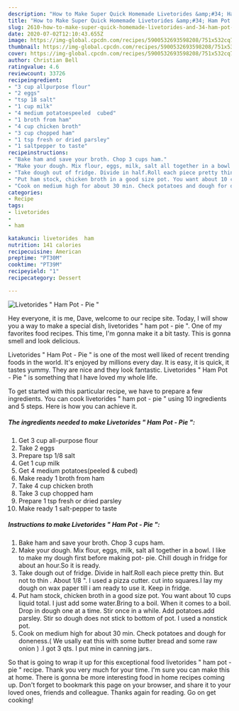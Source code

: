 ```yaml
---
description: "How to Make Super Quick Homemade Livetorides &amp;#34; Ham Pot - Pie &amp;#34;"
title: "How to Make Super Quick Homemade Livetorides &amp;#34; Ham Pot - Pie &amp;#34;"
slug: 2610-how-to-make-super-quick-homemade-livetorides-and-34-ham-pot-pie-and-34
date: 2020-07-02T12:10:43.655Z
image: https://img-global.cpcdn.com/recipes/5900532693598208/751x532cq70/livetorides-ham-pot-pie-recipe-main-photo.jpg
thumbnail: https://img-global.cpcdn.com/recipes/5900532693598208/751x532cq70/livetorides-ham-pot-pie-recipe-main-photo.jpg
cover: https://img-global.cpcdn.com/recipes/5900532693598208/751x532cq70/livetorides-ham-pot-pie-recipe-main-photo.jpg
author: Christian Bell
ratingvalue: 4.6
reviewcount: 33726
recipeingredient:
- "3 cup allpurpose flour"
- "2 eggs"
- "tsp 18 salt"
- "1 cup milk"
- "4 medium potatoespeeled  cubed"
- "1 broth from ham"
- "4 cup chicken broth"
- "3 cup chopped ham"
- "1 tsp fresh or dried parsley"
- "1 saltpepper to taste"
recipeinstructions:
- "Bake ham and save your broth. Chop 3 cups ham."
- "Make your dough. Mix flour, eggs, milk, salt all together in a bowl. I like to make my dough  first before making pot- pie. Chill dough in fridge for about an hour.So it is ready."
- "Take dough out of fridge. Divide in half.Roll each piece pretty thin. But not to thin . About 1/8 &#34;. I used a pizza cutter. cut into squares.I lay my dough on wax paper till i am ready to use it. Keep in fridge."
- "Put ham stock, chicken broth in a good size pot. You want about 10 cups liquid total. I just add some water.Bring to a boil. When it comes to a boil. Drop in dough one at a time. Stir once in a while. Add potatoes.add parsley. Stir so dough does not stick to bottom of pot. I used a nonstick pot."
- "Cook on medium high for about 30 min. Check potatoes and dough for doneness.( We usally eat this with some butter bread and some raw onion ) .I got 3 qts. I put mine in canning jars.."
categories:
- Recipe
tags:
- livetorides
- 
- ham

katakunci: livetorides  ham 
nutrition: 141 calories
recipecuisine: American
preptime: "PT30M"
cooktime: "PT39M"
recipeyield: "1"
recipecategory: Dessert

---
```



![Livetorides &#34; Ham Pot - Pie &#34;](https://img-global.cpcdn.com/recipes/5900532693598208/751x532cq70/livetorides-ham-pot-pie-recipe-main-photo.jpg)

Hey everyone, it is me, Dave, welcome to our recipe site. Today, I will show you a way to make a special dish, livetorides &#34; ham pot - pie &#34;. One of my favorites food recipes. This time, I'm gonna make it a bit tasty. This is gonna smell and look delicious.

Livetorides &#34; Ham Pot - Pie &#34; is one of the most well liked of recent trending foods in the world. It's enjoyed by millions every day. It is easy, it is quick, it tastes yummy. They are nice and they look fantastic. Livetorides &#34; Ham Pot - Pie &#34; is something that I have loved my whole life.




To get started with this particular recipe, we have to prepare a few ingredients. You can cook livetorides &#34; ham pot - pie &#34; using 10 ingredients and 5 steps. Here is how you can achieve it.

<!--inarticleads1-->

##### The ingredients needed to make Livetorides &#34; Ham Pot - Pie &#34;:

1. Get 3 cup all-purpose flour
1. Take 2 eggs
1. Prepare tsp 1/8 salt
1. Get 1 cup milk
1. Get 4 medium potatoes(peeled &amp; cubed)
1. Make ready 1 broth from ham
1. Take 4 cup chicken broth
1. Take 3 cup chopped ham
1. Prepare 1 tsp fresh or dried parsley
1. Make ready 1 salt-pepper to taste




<!--inarticleads2-->

##### Instructions to make Livetorides &#34; Ham Pot - Pie &#34;:

1. Bake ham and save your broth. Chop 3 cups ham.
1. Make your dough. Mix flour, eggs, milk, salt all together in a bowl. I like to make my dough  first before making pot- pie. Chill dough in fridge for about an hour.So it is ready.
1. Take dough out of fridge. Divide in half.Roll each piece pretty thin. But not to thin . About 1/8 &#34;. I used a pizza cutter. cut into squares.I lay my dough on wax paper till i am ready to use it. Keep in fridge.
1. Put ham stock, chicken broth in a good size pot. You want about 10 cups liquid total. I just add some water.Bring to a boil. When it comes to a boil. Drop in dough one at a time. Stir once in a while. Add potatoes.add parsley. Stir so dough does not stick to bottom of pot. I used a nonstick pot.
1. Cook on medium high for about 30 min. Check potatoes and dough for doneness.( We usally eat this with some butter bread and some raw onion ) .I got 3 qts. I put mine in canning jars..




So that is going to wrap it up for this exceptional food livetorides &#34; ham pot - pie &#34; recipe. Thank you very much for your time. I'm sure you can make this at home. There is gonna be more interesting food in home recipes coming up. Don't forget to bookmark this page on your browser, and share it to your loved ones, friends and colleague. Thanks again for reading. Go on get cooking!
